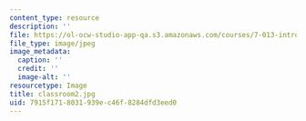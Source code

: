```yaml
---
content_type: resource
description: ''
file: https://ol-ocw-studio-app-qa.s3.amazonaws.com/courses/7-013-introductory-biology-spring-2018/7915f1718031939ec46f8284dfd3eed0_classroom2.jpg
file_type: image/jpeg
image_metadata:
  caption: ''
  credit: ''
  image-alt: ''
resourcetype: Image
title: classroom2.jpg
uid: 7915f171-8031-939e-c46f-8284dfd3eed0
---
```

